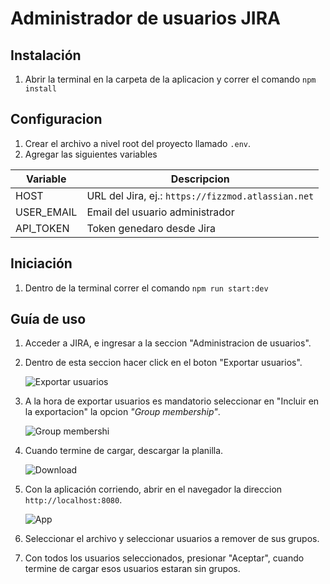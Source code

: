 # Administrador de usuarios JIRA

## Instalación

1) Abrir la terminal en la carpeta de la aplicacion y correr el comando `npm install`

## Configuracion

1) Crear el archivo a nivel root del proyecto llamado `.env`.
2) Agregar las siguientes variables

| Variable | Descripcion |
| --- | --- |
| HOST | URL del Jira, ej.: `https://fizzmod.atlassian.net` |
| USER_EMAIL | Email del usuario administrador |
| API_TOKEN | Token genedaro desde Jira |

## Iniciación

1) Dentro de la terminal correr el comando `npm run start:dev`

## Guía de uso

1) Acceder a JIRA, e ingresar a la seccion "Administracion de usuarios".

2) Dentro de esta seccion hacer click en el boton "Exportar usuarios".

    ![Exportar usuarios](https://i.imgur.com/1oA30l3.png)

3) A la hora de exportar usuarios es mandatorio seleccionar en "Incluir en la exportacion" la opcion _"Group membership"_.

    ![Group membershi](https://i.imgur.com/7w7F8UM.png)

4) Cuando termine de cargar, descargar la planilla.

    ![Download](https://i.imgur.com/ygX1qYB.png)

5) Con la aplicación corriendo, abrir en el navegador la direccion `http://localhost:8080`.

    ![App](https://i.imgur.com/ONHVrYY.png)

6) Seleccionar el archivo y seleccionar usuarios a remover de sus grupos.

7) Con todos los usuarios seleccionados, presionar "Aceptar", cuando termine de cargar esos usuarios estaran sin grupos.